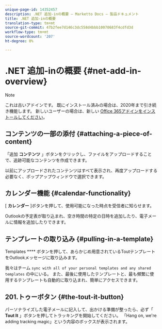 ```yaml
---
unique-page-id: 14352457
description: .NET 追加-inの概要 — Marketto Docs — 製品ドキュメント
title: .NET 追加-inの概要
translation-type: tm+mt
source-git-commit: 47b2fee7d146c3dc558d4bbb10070683f4cdfd3d
workflow-type: tm+mt
source-wordcount: '207'
ht-degree: 0%

---
```



# .NET 追加-inの概要 {#net-add-in-overview}

>[!NOTE]
>
>これは古いアドインです。 既にインストール済みの場合は、2020年まで引き続き機能します。 新しいユーザーの場合は、新しい [Office 365アドインをインストールしてください](http://s3.amazonaws.com/tout-user-store/outlook-mac/assets/install_tout_add-in_outlook_mac.pdf)。

## コンテンツの一部の添付 {#attaching-a-piece-of-content}

「追加 **コンテンツ** 」ボタンをクリックし、ファイルをアップロードすることで、追跡可能なコンテンツを作成できます。

以前にアップロードされたコンテンツはすべて表示され、再度アップロードする必要なく、ポップアップウィンドウで選択できます。

## カレンダー機能 {#calendar-functionality}

[ **カレンダー** ]ボタンを押して、使用可能になった時点を受信者に知らせます。

Outlookの予定表が取り込まれ、空き時間の特定の日時を追加したり、電子メールに情報を追加したりできます。

## テンプレートの取り込み {#pulling-in-a-template}

Templates **** ボタンを押して、あらかじめ用意されているToutテンプレートをOutlookメッセージに取り込みます。

我々はチーム `sync with all of your personal templates and any shared templates` の中にいる。 また、最後に使用したテンプレートと、最も頻繁に使用するテンプレートも自動的に取り込まれ、簡単にアクセスできます。

## 201.トゥーボタン {#the-tout-it-button}

パーソナライズした電子メールに記入して、出かける準備が整ったら、必ず「 **Tout It** 」ボタンを押してトラッキングを開始してください。 「Hang on, we&#39;re adding tracking magic」という内容のボックスが表示されます。
